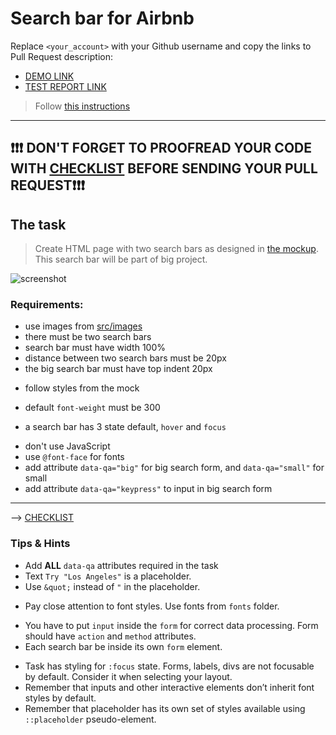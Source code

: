 # Search bar for Airbnb
Replace `<your_account>` with your Github username and copy the links to Pull Request description:
- [DEMO LINK](https://d-hubych.github.io/layout_search-bar-airbnb/)
- [TEST REPORT LINK](https://d-hubych.github.io/layout_search-bar-airbnb/report/html_report/)

> Follow [this instructions](https://mate-academy.github.io/layout_task-guideline/#how-to-solve-the-layout-tasks-on-github)

___

## ❗️❗️❗️ DON'T FORGET TO PROOFREAD YOUR CODE WITH [CHECKLIST](https://github.com/mate-academy/layout_search-bar-airbnb/blob/master/checklist.md) BEFORE SENDING YOUR PULL REQUEST❗️❗️❗️

## The task
> Create HTML page with two search bars as designed in [the mockup](https://www.figma.com/file/kf3AWulK9elrNk34wtpjPw/Airbnb-Search-bar?node-id=0%3A1). This search bar will be part of big project.

![screenshot](./references/search-bar-example.png)

### Requirements:
+ use images from [src/images](src/images)
+ there must be two search bars
+ search bar must have width 100%
+ distance between two search bars must be 20px
+ the big search bar must have top indent 20px
- follow styles from the mock
+ default `font-weight` must be 300
- a search bar has 3 state default, `hover` and `focus`
+ don't use JavaScript
+ use `@font-face` for fonts
+ add attribute `data-qa="big"` for big search form, and `data-qa="small"` for small
+ add attribute `data-qa="keypress"` to input in big search form
---
--> [CHECKLIST](https://github.com/mate-academy/layout_search-bar-airbnb/blob/master/checklist.md)

### Tips & Hints
+ Add **ALL** `data-qa` attributes required in the task
+ Text `Try "Los Angeles"` is a placeholder.
+ Use `&quot;` instead of `"` in the placeholder.
- Pay close attention to font styles. Use fonts from `fonts` folder.
+ You have to put `input` inside the `form` for correct data processing. Form should have `action` and `method`
attributes.
+ Each search bar be inside its own `form` element.
- Task has styling for `:focus` state. Forms, labels, divs are not focusable by default. Consider it when selecting your
layout.
- Remember that inputs and other interactive elements don’t inherit font styles by default.
- Remember that placeholder has its own set of styles available using `::placeholder` pseudo-element.


